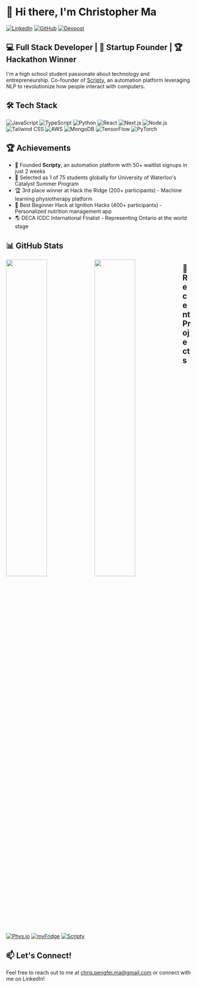 # 👋 Hi there, I'm Christopher Ma

[![LinkedIn](https://img.shields.io/badge/LinkedIn-0077B5?style=for-the-badge&logo=linkedin&logoColor=white)](https://linkedin.com/in/your-linkedin)
[![GitHub](https://img.shields.io/badge/GitHub-100000?style=for-the-badge&logo=github&logoColor=white)](https://github.com/your-github)
[![Devpost](https://img.shields.io/badge/Devpost-003E54?style=for-the-badge&logo=devpost&logoColor=white)](https://devpost.com/your-devpost)

## 💻 Full Stack Developer | 🚀 Startup Founder | 🏆 Hackathon Winner

I'm a high school student passionate about technology and entrepreneurship. Co-founder of [Scripty](https://scripty.me), an automation platform leveraging NLP to revolutionize how people interact with computers.

## 🛠️ Tech Stack

![JavaScript](https://img.shields.io/badge/JavaScript-F7DF1E?style=for-the-badge&logo=javascript&logoColor=black)
![TypeScript](https://img.shields.io/badge/TypeScript-007ACC?style=for-the-badge&logo=typescript&logoColor=white)
![Python](https://img.shields.io/badge/Python-3776AB?style=for-the-badge&logo=python&logoColor=white)
![React](https://img.shields.io/badge/React-20232A?style=for-the-badge&logo=react&logoColor=61DAFB)
![Next.js](https://img.shields.io/badge/Next.js-000000?style=for-the-badge&logo=next.js&logoColor=white)
![Node.js](https://img.shields.io/badge/Node.js-43853D?style=for-the-badge&logo=node.js&logoColor=white)
![Tailwind CSS](https://img.shields.io/badge/Tailwind_CSS-38B2AC?style=for-the-badge&logo=tailwind-css&logoColor=white)
![AWS](https://img.shields.io/badge/AWS-232F3E?style=for-the-badge&logo=amazon-aws&logoColor=white)
![MongoDB](https://img.shields.io/badge/MongoDB-4EA94B?style=for-the-badge&logo=mongodb&logoColor=white)
![TensorFlow](https://img.shields.io/badge/TensorFlow-FF6F00?style=for-the-badge&logo=tensorflow&logoColor=white)
![PyTorch](https://img.shields.io/badge/PyTorch-EE4C2C?style=for-the-badge&logo=pytorch&logoColor=white)

## 🏆 Achievements

- 🥇 Founded **Scripty**, an automation platform with 50+ waitlist signups in just 2 weeks
- 🌟 Selected as 1 of 75 students globally for University of Waterloo's Catalyst Summer Program
- 🏆 3rd place winner at Hack the Ridge (200+ participants) - Machine learning physiotherapy platform
- 🏅 Best Beginner Hack at Ignition Hacks (400+ participants) - Personalized nutrition management app
- 🌎 DECA ICDC International Finalist - Representing Ontario at the world stage

## 📊 GitHub Stats

<img align="left" width="47%" src="https://github-readme-stats.vercel.app/api?username=YOUR_GITHUB_USERNAME&show_icons=true&theme=radical" />

<img align="left" width="47%" src="https://github-readme-stats.vercel.app/api/top-langs/?username=YOUR_GITHUB_USERNAME&layout=compact&theme=radical" />

## 🚀 Recent Projects

[![Phys.io](https://github-readme-stats.vercel.app/api/pin/?username=YOUR_GITHUB_USERNAME&repo=physio&theme=dark)](https://github.com/YOUR_GITHUB_USERNAME/physio)
[![myFridge](https://github-readme-stats.vercel.app/api/pin/?username=YOUR_GITHUB_USERNAME&repo=myFridge&theme=dark)](https://github.com/YOUR_GITHUB_USERNAME/myFridge)
[![Scripty](https://github-readme-stats.vercel.app/api/pin/?username=YOUR_GITHUB_USERNAME&repo=scripty&theme=dark)](https://github.com/YOUR_GITHUB_USERNAME/scripty)

## 📫 Let's Connect!

Feel free to reach out to me at chris.pengfei.ma@gmail.com or connect with me on LinkedIn!

<!-- You can add more sections like Education, Experience, etc. as needed -->
